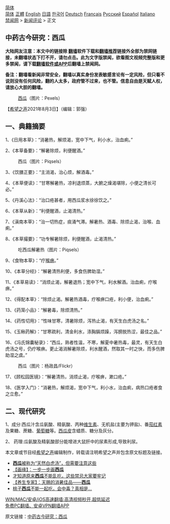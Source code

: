  <!-- 面包屑导航 --> <div class="breadcrumb"><!-- GTranslate: https://gtranslate.io/ -->  <div class="switcher notranslate">  <div class="selected">  <a href="#" onclick="return false;"> 简体</a>  </div>  <div class="option">  <a href="https://www.bannedbook.org" onclick="doGTranslate('zh-CN|zh-CN');jQuery('div.switcher div.selected a').html(jQuery(this).html());return false;" title="简体中文" class="nturl selected"> 简体</a>  <a href="https://www.bannedbook.org/zh-tw/" onclick="doGTranslate('zh-CN|zh-TW');jQuery('div.switcher div.selected a').html(jQuery(this).html());return false;" title="繁體中文" class="nturl"> 正體</a>  <a href="https://www.bannedbook.org/en/" onclick="doGTranslate('zh-CN|en');jQuery('div.switcher div.selected a').html(jQuery(this).html());return false;" title="English" class="nturl"> English</a>  <a href="https://www.bannedbook.org/ja/" onclick="doGTranslate('zh-CN|ja');jQuery('div.switcher div.selected a').html(jQuery(this).html());return false;" title="日本語" class="nturl"> 日語</a>  <a href="https://www.bannedbook.org/ko/" onclick="doGTranslate('zh-CN|ko');jQuery('div.switcher div.selected a').html(jQuery(this).html());return false;" title="한국어" class="nturl"> 한국어</a>  <a href="https://www.bannedbook.org/de/" onclick="doGTranslate('zh-CN|de');jQuery('div.switcher div.selected a').html(jQuery(this).html());return false;" title="Deutsch" class="nturl"> Deutsch</a>  <a href="https://www.bannedbook.org/fr/" onclick="doGTranslate('zh-CN|fr');jQuery('div.switcher div.selected a').html(jQuery(this).html());return false;" title="Français" class="nturl"> Français</a>  <a href="https://www.bannedbook.org/ru/" onclick="doGTranslate('zh-CN|ru');jQuery('div.switcher div.selected a').html(jQuery(this).html());return false;" title="Русский" class="nturl"> Русский</a>  <a href="https://www.bannedbook.org/es/" onclick="doGTranslate('zh-CN|es');jQuery('div.switcher div.selected a').html(jQuery(this).html());return false;" title="Español" class="nturl"> Español</a>  <a href="https://www.bannedbook.org/it/" onclick="doGTranslate('zh-CN|it');jQuery('div.switcher div.selected a').html(jQuery(this).html());return false;" title="Italiano" class="nturl"> Italiano</a>  </div>  </div>      <div class='breadcrumb-sub'><!-- Breadcrumb NavXT 6.3.0 --> <a href="https://www.bannedbook.org/" class="home">禁闻网</a> &gt; <a href="https://www.bannedbook.org/bnews/comments/" class="category">新闻评论</a> &gt; 正文</div></div><h2>中药古今研究：西瓜</h2> <p class="notice"><b>大陆网友注意：本文中的链接除 <a href="https://github.com/bannedbook/fanqiang" >翻墙</a>软件下载和<a href="https://github.com/killgcd/justmysocks/blob/master/README.md">翻墙推荐</a>链接外全部为禁网链接，未翻墙状态下打不开，请勿点击。此为文字版禁闻，欲看图文视频完整版和更多禁闻，请下载<a href="https://github.com/bannedbook/fanqiang">翻墙软件或APP</a>后翻墙上禁闻网。</p><p>备注：翻墙看新闻非常安全，翻墙以真实身份发表敏感言论有一定风险，但只看不说则没有任何风险，翻的人太多，政府管不过来，也不管。信息自由是天赋人权，请放心大胆的翻墙。</b></p>  <div class="entry"> <figure><figcaption><a href="https://www.bannedbook.org/bnews/tag/%e8%a5%bf%e7%93%9c/" class="st_tag internal_tag" rel="tag" title="标签 西瓜 下的日志">西瓜</a>（图片：Pexels）</figcaption></figure> <p>【<span class='wp_keywordlink_affiliate'><a href="https://www.soundofhope.org" title="希望之声" target="_blank">希望之声</a></span>2021年8月3日】（编辑：郭强）</p> <h2>一、典籍摘要</h2> <p>1、《日用本草》：“消暑热，解烦渴，宽中下气，利小水，治血痢。”</p> <p>2、《本草备要》：“解暑除烦，利便醒酒。”</p> <figure><figcaption>西瓜（图片：Piqsels）</figcaption></figure> <p>3、《饮膳正要》：“主消渴，治心烦，解酒毒。”</p> <p>4、《本草便读》：“甘寒解暑热，凉利退烦蒸，大腑之燥渴堪除，小便之清长可必。”</p> <p>5、《丹溪心法》：“治口疮甚者，用西瓜浆水徐徐饮之。”</p>  <p>6、《本草从新》：“利便醒酒，止渴清热。”</p> <p>7、《滇南本草》：“治一切热症，痰涌气滞。解暑热、酒毒、除烦止渴，治喉、血痢。”</p> <p>8、《本草撮要》：“功专解暑除烦，利便醒酒，止渴清热。”</p> <figure><figcaption>吃西瓜解暑热（图片：Piqsels）</figcaption></figure> <p>9、《食物本草》：“疗<a href="https://www.bannedbook.org/bnews/tag/%e5%96%89%e7%97%b9/" class="st_tag internal_tag" rel="tag" title="标签 喉痹 下的日志">喉痹</a>。”</p> <p>10、《本草分经》：“解暑清热利便，多食伤脾助湿。”</p> <p>11、《本草易读》：“消烦止渴，解暑退热；宽中下气，利水解酒。治血痢，疗喉痹。”</p>  <p>12、《得配本草》：“除烦止渴。解暑热酒毒，疗喉痹口疮，利小便，治血痢。”</p> <p>13、《药笼小品》：“解暑毒，除烦清热。”</p> <p>14、《药性切用》：“性味甘寒，清暑除烦，泻热止渴，有天生白虎汤之名。”</p> <p>15、《玉楸药解》：“甘寒疏利，清金利水，涤胸膈烦躁，泻膀脱热涩，最佳之品。”</p> <p>16、《冯氏锦囊秘录》：“西瓜，熟者性温，不寒，解夏中暑热毒，最灵，有天生白虎汤之号，仍疗喉痹。更止渴消解暑除烦，利水醒酒，然取其一时之快，而多伤脾助湿之虞。”</p> <figure><figcaption>西瓜（图片：杨政昌/Flickr）</figcaption></figure> <p>17、《顾松园医镜》：“解暑清热，消烦止渴，疗喉痹，漱口疮。”</p>  <p>18、《医学入门》：“消暑热，解烦渴，宽中下气，利小水，治血痢，病热口疮者食之立愈。”</p> <h2>二、现代研究</h2> <p>1、成分:西瓜汁含瓜氨酸、精氨酸、丙种<a href="https://www.bannedbook.org/bnews/tag/%E7%BB%B4%E7%94%9F%E7%B4%A0/" class="st_tag internal_tag" rel="tag" title="标签 维生素 下的日志">维生素</a>、无机盐(主要为钾盐)、番<a href="https://www.bannedbook.org/bnews/tag/%E8%8C%84%E7%BA%A2%E7%B4%A0/" class="st_tag internal_tag" rel="tag" title="标签 茄红素 下的日志">茄红素</a>及果糖、蔗糖、<a href="https://www.bannedbook.org/bnews/tag/%E8%91%A1%E8%90%84%E7%B3%96/" class="st_tag internal_tag" rel="tag" title="标签 葡萄糖 下的日志">葡萄糖</a>等。<a href="https://www.bannedbook.org/bnews/tag/%E8%A5%BF%E7%93%9C%E7%9A%AE/" class="st_tag internal_tag" rel="tag" title="标签 西瓜皮 下的日志">西瓜皮</a>含蜡质、糖分及灰分。</p> <p>2、 药理:瓜氨酸及精氨酸部分能增进大鼠肝中的尿素形成,导致利尿。</p> <p>本文章或节目经<a href="https://www.bannedbook.org/bnews/tag/%e5%b8%8c%e6%9c%9b%e4%b9%8b%e5%a3%b0/" class="st_tag internal_tag" rel="tag" title="标签 希望之声 下的日志">希望之声</a>编辑制作，转载请注明希望之声并包含原文标题及链接。 </p> <ul class='op-related-articles' title='相关阅读'> <li><a href='https://www.bannedbook.org/bnews/comments/20210730/1597249.html' target='_blank'><b>西瓜</b>被称为“天然白虎汤”，但需要注意这些</a></li> <li><a href='https://www.bannedbook.org/bnews/comments/20210728/1595864.html' target='_blank'>【画缘】：一步一步画<b>西瓜</b></a></li> <li><a href='https://www.bannedbook.org/bnews/health/20210726/1594442.html' target='_blank'>才知道原来<b>西瓜</b>不能乱吃，这些禁忌大家要牢记</a></li> <li><a href='https://www.bannedbook.org/bnews/comments/20210723/1592792.html' target='_blank'>【养生专家】：天赐的消暑佳品——<b>西瓜</b></a></li> <li><a href='https://www.bannedbook.org/bnews/health/20210715/1587387.html' target='_blank'>桃子<b>西瓜</b>不能一起吃，会中毒？真相是…</a></li> </ul> <p class="texttj"> <a href="https://github.com/bannedbook/fanqiang/wiki/V2ray%E6%9C%BA%E5%9C%BA" target="_blank">WIN/MAC/安卓/iOS高速翻墙:高清视频秒开,超低延迟</a><br/> <a href="https://github.com/bannedbook/fanqiang/wiki/%E7%A6%81%E9%97%BB%E7%BD%91%E5%AE%89%E5%8D%93%E7%BF%BB%E5%A2%99%E6%96%B0%E9%97%BBAPP" target="_blank">免费PC翻墙、安卓VPN翻墙APP</a></p><p>原文链接：<a class="src_link"  href="https://www.soundofhope.org/post/531473" target="_blank">中药古今研究：西瓜</a></p> <a name='sharetosocial'></a>  <div style="margin-bottom:5px;padding-bottom:5px;clear:both"> <div id="archive-pix-1" class="banner-ads"> <!-- AuctionX Display platform tag START --> <div id="26318x728x90x621x_ADSLOT2" clicktrack="%%CLICK_URL_ESC%%"></div> <!-- AuctionX Display platform tag END --> </div> <div id="archive-pix-2" class="banner-ads"> <!-- AuctionX Display platform tag START --> <div id="26315x300x250x621x_ADSLOT2" clicktrack="%%CLICK_URL_ESC%%"></div> <!-- AuctionX Display platform tag END --> </div> </div>  <div id="archive-pix-1" class="banner-ads"> <!-- AuctionX Display platform tag START --> <div id="26318x728x90x621x_ADSLOT3" clicktrack="%%CLICK_URL_ESC%%"></div> <!-- AuctionX Display platform tag END --> </div> </div><!--END ENTRY--> 